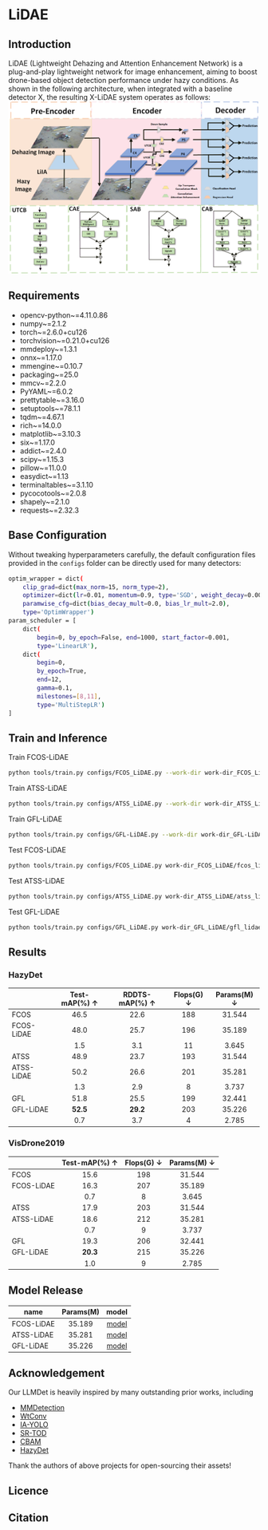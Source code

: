 # LiDAE

## Introduction
LiDAE (Lightweight Dehazing and Attention Enhancement Network) is a plug-and-play lightweight network for image enhancement, aiming to boost drone-based object detection performance under hazy conditions. As shown in the following architecture, when integrated with a baseline detector X, the resulting X-LiDAE system operates as follows: 
![架构图](./images/整体架构.png)


## Requirements
- opencv-python~=4.11.0.86
- numpy~=2.1.2
- torch~=2.6.0+cu126
- torchvision~=0.21.0+cu126
- mmdeploy~=1.3.1
- onnx~=1.17.0
- mmengine~=0.10.7
- packaging~=25.0
- mmcv~=2.2.0
- PyYAML~=6.0.2
- prettytable~=3.16.0
- setuptools~=78.1.1
- tqdm~=4.67.1
- rich~=14.0.0
- matplotlib~=3.10.3
- six~=1.17.0
- addict~=2.4.0
- scipy~=1.15.3
- pillow~=11.0.0
- easydict~=1.13
- terminaltables~=3.1.10
- pycocotools~=2.0.8
- shapely~=2.1.0
- requests~=2.32.3

## Base Configuration
Without tweaking hyperparameters carefully, the default configuration files provided in the `configs` folder can be directly used for many detectors: 
```bash
optim_wrapper = dict(
    clip_grad=dict(max_norm=15, norm_type=2),
    optimizer=dict(lr=0.01, momentum=0.9, type='SGD', weight_decay=0.0001),
    paramwise_cfg=dict(bias_decay_mult=0.0, bias_lr_mult=2.0),
    type='OptimWrapper')
param_scheduler = [
    dict(
        begin=0, by_epoch=False, end=1000, start_factor=0.001,
        type='LinearLR'),
    dict(
        begin=0,
        by_epoch=True,
        end=12,
        gamma=0.1,
        milestones=[8,11],
        type='MultiStepLR')
]
```

## Train and Inference

Train FCOS-LiDAE
```bash
python tools/train.py configs/FCOS_LiDAE.py --work-dir work-dir_FCOS_LiDAE
```

Train ATSS-LiDAE
```bash
python tools/train.py configs/ATSS_LiDAE.py --work-dir work-dir_ATSS_LiDAE
```

Train GFL-LiDAE
```bash
python tools/train.py configs/GFL-LiDAE.py --work-dir work-dir_GFL-LiDAE
```

Test FCOS-LiDAE
```bash
python tools/train.py configs/FCOS_LiDAE.py work-dir_FCOS_LiDAE/fcos_lidae.pth --work-dir work-dir_FCOS_LiDAE
```

Test ATSS-LiDAE
```bash
python tools/train.py configs/ATSS_LiDAE.py work-dir_ATSS_LiDAE/atss_lidae.pth --work-dir work-dir_ATSS_LiDAE
```

Test GFL-LiDAE
```bash
python tools/train.py configs/GFL_LiDAE.py work-dir_GFL_LiDAE/gfl_lidae.pth --work-dir work-dir_GFL_LiDAE
```

## Results

### HazyDet
| | Test-mAP(%) ↑ | RDDTS-mAP(%) ↑ | Flops(G) ↓ | Params(M) ↓ |
|------------|:-------------:|:-------------:|:----------:|:-----------:|
| FCOS       | 46.5          | 22.6          | 188        | 31.544      |
| FCOS-LiDAE | 48.0          | 25.7          | 196        | 35.189      |
|            | 1.5           | 3.1           | 11         | 3.645       |
| ATSS       | 48.9          | 23.7          | 193        | 31.544      |
| ATSS-LiDAE | 50.2          | 26.6          | 201        | 35.281      |
|            | 1.3           | 2.9           | 8          | 3.737       |
| GFL        | 51.8          | 25.5          | 199        | 32.441      |
| GFL-LiDAE  | **52.5**      | **29.2**      | 203        | 35.226      |
|            | 0.7           | 3.7           | 4          | 2.785       |

### VisDrone2019
| | Test-mAP(%) ↑ | Flops(G) ↓ | Params(M) ↓ |
|------------|:-------------:|:----------:|:-----------:|
| FCOS       | 15.6          | 198        | 31.544      |
| FCOS-LiDAE | 16.3          | 207        | 35.189      |
|            | 0.7           | 8          | 3.645       |
| ATSS       | 17.9          | 203        | 31.544      |
| ATSS-LiDAE | 18.6          | 212        | 35.281      |
|            | 0.7           | 9          | 3.737       |
| GFL        | 19.3          | 206        | 32.441      |
| GFL-LiDAE  | **20.3**      | 215        | 35.226      |
|            | 1.0           | 9          | 2.785       |

## Model Release
| name | Params(M) | model |
|------------|:-------------:|:-----------:|
| FCOS-LiDAE | 35.189 | [model](https://github.com/your-repo/LiDAE/releases/download/v1.0/fcos_lidae.pth) |
| ATSS-LiDAE | 35.281 | [model](https://github.com/your-repo/LiDAE/releases/download/v1.0/atss_lidae.pth) |
| GFL-LiDAE | 35.226 | [model](https://github.com/your-repo/LiDAE/releases/download/v1.0/gfl_lidae.pth) |

## Acknowledgement
Our LLMDet is heavily inspired by many outstanding prior works, including
- [MMDetection](https://github.com/open-mmlab/mmdetection)
- [WtConv](https://github.com/BGU-CS-VIL/WTConv)
- [IA-YOLO](https://github.com/Saleh-Ibtasham/IA-YOLO_reproduce)
- [SR-TOD](https://github.com/Hiyuur/SR-TOD)
- [CBAM](https://github.com/OpenGVLab/all-seeing)
- [HazyDet](https://github.com/GrokCV/HazyDet)

Thank the authors of above projects for open-sourcing their assets!

## Licence

## Citation